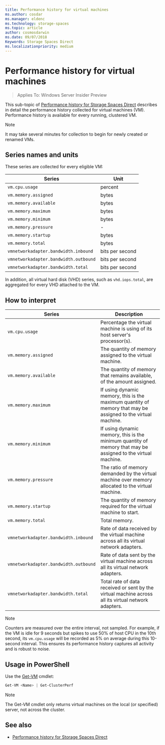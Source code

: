 ```yaml
---
title: Performance history for virtual machines
ms.author: cosdar
ms.manager: eldenc
ms.technology: storage-spaces
ms.topic: article
author: cosmosdarwin
ms.date: 09/07/2018
Keywords: Storage Spaces Direct
ms.localizationpriority: medium
---
```


# Performance history for virtual machines

> Applies To: Windows Server Insider Preview

This sub-topic of [Performance history for Storage Spaces Direct](performance-history.md) describes in detail the performance history collected for virtual machines (VM). Performance history is available for every running, clustered VM.

   > [!NOTE]
   > It may take several minutes for collection to begin for newly created or renamed VMs.

## Series names and units

These series are collected for every eligible VM:

| Series                            | Unit             |
|-----------------------------------|------------------|
| `vm.cpu.usage`                    | percent          |
| `vm.memory.assigned`              | bytes            |
| `vm.memory.available`             | bytes            |
| `vm.memory.maximum`               | bytes            |
| `vm.memory.minimum`               | bytes            |
| `vm.memory.pressure`              | -                |
| `vm.memory.startup`               | bytes            |
| `vm.memory.total`                 | bytes            |
| `vmnetworkadapter.bandwidth.inbound`  | bits per second |
| `vmnetworkadapter.bandwidth.outbound` | bits per second |
| `vmnetworkadapter.bandwidth.total`    | bits per second |

In addition, all virtual hard disk (VHD) series, such as `vhd.iops.total`, are aggregated for every VHD attached to the VM.

## How to interpret


| Series                            | Description                                                                                                  |
|-----------------------------------|--------------------------------------------------------------------------------------------------------------|
| `vm.cpu.usage`                    | Percentage the virtual machine is using of its host server's processor(s).                                   |
| `vm.memory.assigned`              | The quantity of memory assigned to the virtual machine.                                                      |
| `vm.memory.available`             | The quantity of memory that remains available, of the amount assigned.                                       |
| `vm.memory.maximum`               | If using dynamic memory, this is the maximum quantity of memory that may be assigned to the virtual machine. |
| `vm.memory.minimum`               | If using dynamic memory, this is the minimum quantity of memory that may be assigned to the virtual machine. |
| `vm.memory.pressure`              | The ratio of memory demanded by the virtual machine over memory allocated to the virtual machine.            |
| `vm.memory.startup`               | The quantity of memory required for the virtual machine to start.                                            |
| `vm.memory.total`                 | Total memory. |
| `vmnetworkadapter.bandwidth.inbound`  | Rate of data received by the virtual machine across all its virtual network adapters.                        |
| `vmnetworkadapter.bandwidth.outbound` | Rate of data sent by the virtual machine across all its virtual network adapters.                            |
| `vmnetworkadapter.bandwidth.total`    | Total rate of data received or sent by the virtual machine across all its virtual network adapters.          |

   > [!NOTE]
   > Counters are measured over the entire interval, not sampled. For example, if the VM is idle for 9 seconds but spikes to use 50% of host CPU in the 10th second, its `vm.cpu.usage` will be recorded as 5% on average during this 10-second interval. This ensures its performance history captures all activity and is robust to noise.

## Usage in PowerShell

Use the [Get-VM](https://docs.microsoft.com/powershell/module/hyper-v/get-vm) cmdlet:

```PowerShell
Get-VM <Name> | Get-ClusterPerf
```

   > [!NOTE]
   > The Get-VM cmdlet only returns virtual machines on the local (or specified) server, not across the cluster.

## See also

- [Performance history for Storage Spaces Direct](performance-history.md)
